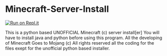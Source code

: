 # Minecraft-Server-Install
[![Run on Repl.it](https://repl.it/badge/github/Samthebest999/Minecraft-Unofficial-Server-Install)](https://repl.it/github/Samthebest999/Minecraft-Unofficial-Server-Install)

This is a python based UNOFFICIAL Minecraft (c) server install[er]
You will have to install java and python before using this program.
All the developing of Minecraft Goes to Mojang (c)
All rights reserved all the coding for the files exept for the unofficial python based installer.